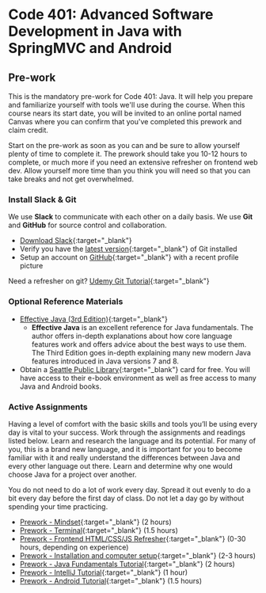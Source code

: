 # Code 401: Advanced Software Development in Java with SpringMVC and Android

## Pre-work

This is the mandatory pre-work for Code 401: Java. It will help you prepare
and familiarize yourself with tools we'll use during the course.
When this course nears its start date, you will be invited to an online
portal named Canvas where you can confirm that you've completed this prework
and claim credit.

Start on the pre-work as soon as you can and be sure to allow yourself plenty
of time to complete it. The prework should take you 10-12 hours to
complete, or much more if you need an extensive refresher on frontend web dev.
Allow yourself more time than you think you will need so that you
can take breaks and not get overwhelmed.

### Install Slack & Git

We use **Slack** to communicate with each other on a daily basis. We use **Git**
and **GitHub** for source control and collaboration.

* [Download Slack](https://slack.com/downloads/osx){:target="_blank"}
* Verify you have the [latest version](https://git-scm.com/downloads){:target="_blank"} of Git installed
* Setup an account on [GitHub](http://github.com){:target="_blank"} with a recent profile picture

Need a refresher on git? [Udemy Git Tutorial](https://blog.udemy.com/git-tutorial-a-comprehensive-guide/){:target="_blank"}

### Optional Reference Materials

* [Effective Java (3rd Edition)](https://www.pearson.com/us/higher-education/program/Bloch-Effective-Java-3rd-Edition/PGM1763855.html){:target="_blank"}
  * **Effective Java** is an excellent reference for Java fundamentals. The author offers in-depth explanations about how core language features work and offers advice about the best ways to use them. The Third Edition goes in-depth explaining many new modern Java features introduced in Java versions 7 and 8.
* Obtain a [Seattle Public Library](https://www.spl.org/){:target="_blank"} card for free. You will have access to their e-book environment as well as free access to many Java and Android books.

### Active Assignments

Having a level of comfort with the basic skills and tools you’ll be using
every day is vital to your success. Work through the assignments and readings
listed below. Learn and research the language and its potential. For many of
you, this is a brand new language, and it is important for you to become
familiar with it and really understand the differences between Java and every
other language out there. Learn and determine why one would choose Java for a
project over another.

You do not need to do a lot of work every day. Spread it out evenly to do a
bit every day before the first day of class. Do not let a day go by without
spending your time practicing.

* [Prework - Mindset](https://codefellows.github.io/common_curriculum/prep_work/Mindset){:target="_blank"} (2 hours)
* [Prework - Terminal](https://codefellows.github.io/common_curriculum/prep_work/Terminal){:target="_blank"} (1.5 hours)
* [Prework - Frontend HTML/CSS/JS Refresher](./frontend){:target="_blank"} (0-30 hours, depending on experience)
* [Prework - Installation and computer setup](./installation){:target="_blank"} (2-3 hours)
* [Prework - Java Fundamentals Tutorial](./java){:target="_blank"} (2 hours)
* [Prework - IntelliJ Tutorial](./intellij){:target="_blank"} (1 hour)
* [Prework - Android Tutorial](./android){:target="_blank"} (1.5 hours)
